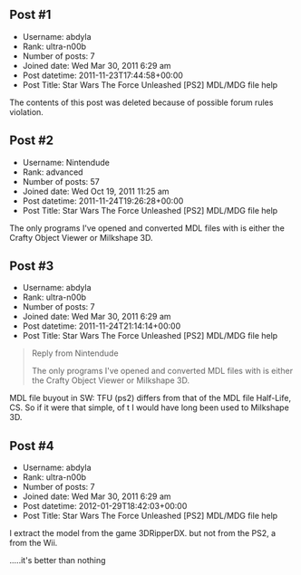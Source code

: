## Post #1
- Username: abdyla
- Rank: ultra-n00b
- Number of posts: 7
- Joined date: Wed Mar 30, 2011 6:29 am
- Post datetime: 2011-11-23T17:44:58+00:00
- Post Title: Star Wars The Force Unleashed [PS2] MDL/MDG file help

The contents of this post was deleted because of possible forum rules violation.
## Post #2
- Username: Nintendude
- Rank: advanced
- Number of posts: 57
- Joined date: Wed Oct 19, 2011 11:25 am
- Post datetime: 2011-11-24T19:26:28+00:00
- Post Title: Star Wars The Force Unleashed [PS2] MDL/MDG file help

The only programs I've opened and converted MDL files with is either the Crafty Object Viewer or Milkshape 3D.
## Post #3
- Username: abdyla
- Rank: ultra-n00b
- Number of posts: 7
- Joined date: Wed Mar 30, 2011 6:29 am
- Post datetime: 2011-11-24T21:14:14+00:00
- Post Title: Star Wars The Force Unleashed [PS2] MDL/MDG file help

> Reply from Nintendude
>
> The only programs I've opened and converted MDL files with is either the Crafty Object Viewer or Milkshape 3D.

MDL file buyout in SW: TFU (ps2) differs from that of the MDL file Half-Life, CS. So if it were that simple, of t I would have long been used to Milkshape 3D.
## Post #4
- Username: abdyla
- Rank: ultra-n00b
- Number of posts: 7
- Joined date: Wed Mar 30, 2011 6:29 am
- Post datetime: 2012-01-29T18:42:03+00:00
- Post Title: Star Wars The Force Unleashed [PS2] MDL/MDG file help

I  extract the model from the game 3DRipperDX. but not  from the PS2,  a from the Wii.  

.....it's better than nothing
